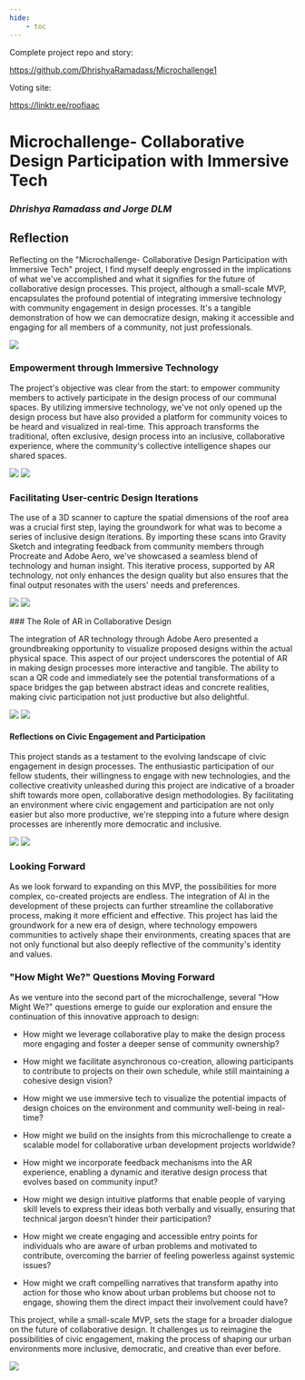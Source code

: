 ```yaml
---
hide:
    - toc
---
```


Complete project repo and story:

https://github.com/DhrishyaRamadass/Microchallenge1

Voting site:

https://linktr.ee/roofiaac

# **Microchallenge- Collaborative Design Participation with Immersive Tech**
### *Dhrishya Ramadass and Jorge DLM*

## Reflection


Reflecting on the "Microchallenge- Collaborative Design Participation with Immersive Tech" project, I find myself deeply engrossed in the implications of what we've accomplished and what it signifies for the future of collaborative design processes. This project, although a small-scale MVP, encapsulates the profound potential of integrating immersive technology with community engagement in design processes. It's a tangible demonstration of how we can democratize design, making it accessible and engaging for all members of a community, not just professionals.

![](../../images/Microchallenges/7d3d4695-ffbc-4f16-9ebc-44c6e3c9b924.jpg)

### Empowerment through Immersive Technology

The project's objective was clear from the start: to empower community members to actively participate in the design process of our communal spaces. By utilizing immersive technology, we've not only opened up the design process but have also provided a platform for community voices to be heard and visualized in real-time. This approach transforms the traditional, often exclusive, design process into an inclusive, collaborative experience, where the community's collective intelligence shapes our shared spaces.

![](../../images/Microchallenges/IMG_9998.jpeg)
![](../../images/Microchallenges/IMG_9971.jpeg)



### Facilitating User-centric Design Iterations

The use of a 3D scanner to capture the spatial dimensions of the roof area was a crucial first step, laying the groundwork for what was to become a series of inclusive design iterations. By importing these scans into Gravity Sketch and integrating feedback from community members through Procreate and Adobe Aero, we've showcased a seamless blend of technology and human insight. This iterative process, supported by AR technology, not only enhances the design quality but also ensures that the final output resonates with the users' needs and preferences.

![](../../images/Microchallenges/IMG_1718.jpeg)
![](../../images/Microchallenges/IMG_1668.JPG)

### The Role of AR in Collaborative Design

The integration of AR technology through Adobe Aero presented a groundbreaking opportunity to visualize proposed designs within the actual physical space. This aspect of our project underscores the potential of AR in making design processes more interactive and tangible. The ability to scan a QR code and immediately see the potential transformations of a space bridges the gap between abstract ideas and concrete realities, making civic participation not just productive but also delightful.

![](../../images/Microchallenges/IMG_0141.PNG)
![](../../images/Microchallenges/IMG_0137.PNG)


#### Reflections on Civic Engagement and Participation

This project stands as a testament to the evolving landscape of civic engagement in design processes. The enthusiastic participation of our fellow students, their willingness to engage with new technologies, and the collective creativity unleashed during this project are indicative of a broader shift towards more open, collaborative design methodologies. By facilitating an environment where civic engagement and participation are not only easier but also more productive, we're stepping into a future where design processes are inherently more democratic and inclusive.

![](../../images/Microchallenges/IMG_0131.PNG)
![](../../images/Microchallenges/IMG_0124.PNG)


### Looking Forward

As we look forward to expanding on this MVP, the possibilities for more complex, co-created projects are endless. The integration of AI in the development of these projects can further streamline the collaborative process, making it more efficient and effective. This project has laid the groundwork for a new era of design, where technology empowers communities to actively shape their environments, creating spaces that are not only functional but also deeply reflective of the community's identity and values.

### "How Might We?" Questions Moving Forward


As we venture into the second part of the microchallenge, several "How Might We?" questions emerge to guide our exploration and ensure the continuation of this innovative approach to design:

- How might we leverage collaborative play to make the design process more engaging and foster a deeper sense of community ownership?

- How might we facilitate asynchronous co-creation, allowing participants to contribute to projects on their own schedule, while still maintaining a cohesive design vision?

- How might we use immersive tech to visualize the potential impacts of design choices on the environment and community well-being in real-time?

- How might we build on the insights from this microchallenge to create a scalable model for collaborative urban development projects worldwide?

- How might we incorporate feedback mechanisms into the AR experience, enabling a dynamic and iterative design process that evolves based on community input?

- How might we design intuitive platforms that enable people of varying skill levels to express their ideas both verbally and visually, ensuring that technical jargon doesn’t hinder their participation?

- How might we create engaging and accessible entry points for individuals who are aware of urban problems and motivated to contribute, overcoming the barrier of feeling powerless against systemic issues?

- How might we craft compelling narratives that transform apathy into action for those who know about urban problems but choose not to engage, showing them the direct impact their involvement could have?


This project, while a small-scale MVP, sets the stage for a broader dialogue on the future of collaborative design. It challenges us to reimagine the possibilities of civic engagement, making the process of shaping our urban environments more inclusive, democratic, and creative than ever before.



![](../../images/Microchallenges/Microchallenge.jpeg)